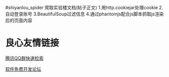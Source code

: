 #shiyanlou_spider
爬取实验楼文档(帖子正文)
1.用http.cookiejar处理cookie
2.自动登录账号
3.BeautifulSoup过滤信息
4.通过phantomjs配合js脚本抓取js渲染后的页面内容

 # 良心友情链接

[腾讯QQ群快速检索](http://u.720life.cn/s/8cf73f7c)

[软件免费开发论坛](http://u.720life.cn/s/bbb01dc0)